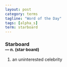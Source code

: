 ```yaml
---
layout: post
category: terms
tagline: "Word of the Day"
tags: [alpha_s]
term: starboard
---
```


<h3>Starboard<br/> <small>&mdash; n. (star<span>&middot;</span>board)</small></h3>
<p><ol><li>an uninterested celebrity</li>
</ol></p>
